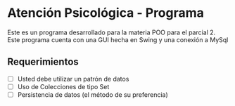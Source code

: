 # Atención Psicológica - Programa
Este es un programa desarrollado para la materia POO para el parcial 2. Este programa cuenta con una GUI hecha en Swing y una conexión a MySql
## Requerimientos
- [  ] Usted debe utilizar un patrón de datos
- [  ] Uso de Colecciones de tipo Set
- [  ] Persistencia de datos (el método de su preferencia)
